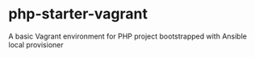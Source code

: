 # php-starter-vagrant
A basic Vagrant environment for PHP project bootstrapped with Ansible local provisioner
